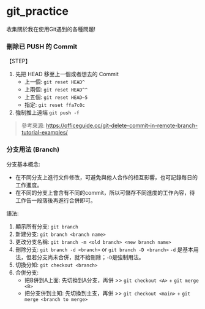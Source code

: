 # git_practice

收集關於我在使用Git遇到的各種問題!


### 刪除已 PUSH 的 Commit
【STEP】
1) 先把 HEAD 移至上一個或者想去的 Commit
    - 上一個: ```git reset HEAD^```
    - 上兩個: ```git reset HEAD^^```
    - 上五個: ```git reset HEAD~5```
    - 指定: ```git reset ffa7c0c```
2) 強制推上遠端
    ```git push -f```

> 參考來源: https://officeguide.cc/git-delete-commit-in-remote-branch-tutorial-examples/


### 分支用法 (Branch)
分支基本概念: 
- 在不同分支上進行文件修改，可避免與他人合作的相互影響，也可記錄每日的工作進度。
- 在不同的分支上會含有不同的commit，所以可儲存不同進度的工作內容，待工作告一段落後再進行合併即可。

語法:
1) 顯示所有分支: ```git branch```
2) 新建分支: ```git branch <branch name>```
3) 更改分支名稱: ```git branch -m <old branch> <new branch name>```
4) 刪除分支: ```git branch -d <branch>``` or ```git branch -D <branch>```
    ```-d``` 是基本用法，但若分支尚未合併，就不給刪除；```-D```是強制用法。
5) 切換分知: ```git checkout <branch>```
6) 合併分支: 
    - 把B併到A上面: 先切換到A分支，再併 >> ```git checkout <A>``` + ```git merge <B>```
    - 把分支併到主知: 先切換到主支，再併 >> ```git checkout <main>``` + ```git merge <branch to merge>```